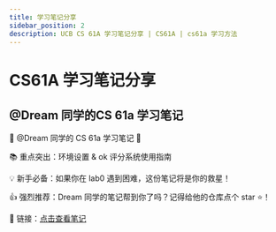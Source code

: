 ```yaml
---
title: 学习笔记分享
sidebar_position: 2
description: UCB CS 61A 学习笔记分享 | CS61A | cs61a 学习方法
---
```


# CS61A 学习笔记分享
## @Dream 同学的CS 61a 学习笔记
🌟 @Dream 同学的 CS 61a 学习笔记 🌟

📚 重点突出：环境设置 & ok 评分系统使用指南

💡 新手必备：如果你在 lab0 遇到困难，这份笔记将是你的救星！

👍 强烈推荐：Dream 同学的笔记帮到你了吗？记得给他的仓库点个 star ⭐️！

🔗 链接：[点击查看笔记](https://github.com/shuo-liu16/CS61A)
